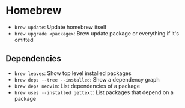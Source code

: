 # Homebrew

- `brew update`: Update homebrew itself
- `brew upgrade <package>`: Brew update package or everything if it's omitted

## Dependencies

- `brew leaves`: Show top level installed packages
- `brew deps --tree --installed`: Show a dependency graph
- `brew deps neovim`: List dependencies of a package
- `brew uses --installed gettext`: List packages that depend on a package
